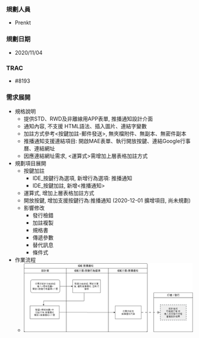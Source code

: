 ### <div id="user">規劃人員</div>
* Prenkt

### <div id="updatedate">規劃日期</div>
* 2020/11/04

### <div id="trac">TRAC</div>
* #8193 

### <div id="requirement">需求展開</path></div>
* 規格說明
    * 提供STD、RWD及非離線用APP表單, 推播通知設計介面
    * 通知內容, 不支援 HTML語法、插入圖片、連結字變數
    * 加註方式參考<按鍵加註-郵件發送>, 無夾檔附件、無副本、無密件副本
    * 推播通知支援連結項目: 開啟MAE表單、執行開放按鍵、連結Google行事曆、連結網址
    * 因應連結網址需求, <運算式>需增加上層表格加註方式
* 規劃項目展開
    * 按鍵加註
        * IDE_按鍵行為選項, 新增行為選項: 推播通知
        * IDE_按鍵加註, 新增<推播通知>
    * 運算式, 增加上層表格加註方式
    * 開放按鍵, 增加支援按鍵行為:推播通知 (2020-12-01 擴增項目, 尚未規劃)
    * 影響修改
        * 發行檢錯
        * 加註複製
        * 規格書
		* 傳遞參數
		* 替代訊息
		* 條件式
* 作業流程
    * ![pic][imAge_Workflow]

<!-- 圖片 -->
[image_Workflow]:attachment/IDE_MAENotice.png